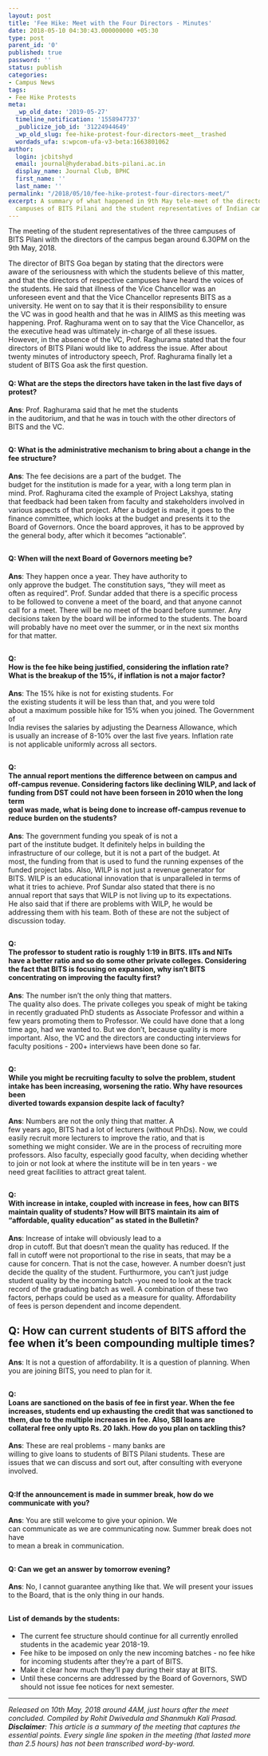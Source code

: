 ```yaml
---
layout: post
title: 'Fee Hike: Meet with the Four Directors - Minutes'
date: 2018-05-10 04:30:43.000000000 +05:30
type: post
parent_id: '0'
published: true
password: ''
status: publish
categories:
- Campus News
tags:
- Fee Hike Protests
meta:
  _wp_old_date: '2019-05-27'
  timeline_notification: '1558947737'
  _publicize_job_id: '31224944649'
  _wp_old_slug: fee-hike-protest-four-directors-meet__trashed
  wordads_ufa: s:wpcom-ufa-v3-beta:1663801062
author:
  login: jcbitshyd
  email: journal@hyderabad.bits-pilani.ac.in
  display_name: Journal Club, BPHC
  first_name: ''
  last_name: ''
permalink: "/2018/05/10/fee-hike-protest-four-directors-meet/"
excerpt: A summary of what happened in 9th May tele-meet of the directors of the four
  campuses of BITS Pilani and the student representatives of Indian campuses
---
```

<p><!-- wp:paragraph --></p>
<p>The meeting of the student representatives of the three campuses of<br />
BITS Pilani with the directors of the campus began around 6.30PM on the<br />
9th May, 2018.</p>
<p><!-- /wp:paragraph --></p>
<p><!-- wp:paragraph --></p>
<p>The director of BITS Goa began by stating that the directors were<br />
aware of the seriousness with which the students believe of this matter,<br />
 and that the directors of respective campuses have heard the voices of<br />
the students. He said that illness of the Vice Chancellor was an<br />
unforeseen event and that the Vice Chancellor represents BITS as a<br />
university. He went on to say that it is their responsibility to ensure<br />
the VC was in good health and that he was in AIIMS as this meeting was<br />
happening.  Prof. Raghurama went on to say that the Vice Chancellor, as<br />
the executive head was ultimately in-charge of all these issues.<br />
However, in the absence of the VC, Prof. Raghurama stated that the four<br />
directors of BITS Pilani would like to address the issue. After about<br />
twenty minutes of introductory speech, Prof. Raghurama finally let a<br />
student of BITS Goa ask the first question.<a href="https://github.com/journal-club/wiki-data/blob/master/news/general/2018-fee-hike-directors-meet-minutes.md#q-what-are-the-steps-the-directors-have-taken-in-the-last-five-days-of-protest"></a></p>
<p><!-- /wp:paragraph --></p>
<p><!-- wp:heading {"level":4} --></p>
<h4>Q: What are the steps the directors have taken in the last five days of protest?</h4>
<p><!-- /wp:heading --></p>
<p><!-- wp:paragraph --></p>
<p><strong>Ans</strong>: Prof. Raghurama said that he met the students<br />
in the auditorium, and that he was in touch with the other directors of<br />
BITS and the VC.</p>
<p><!-- /wp:paragraph --></p>
<p><!-- wp:heading --></p>
<h2><a href="https://github.com/journal-club/wiki-data/blob/master/news/general/2018-fee-hike-directors-meet-minutes.md#q-what-is-the-administrative-mechanism-to-bring-about-a-change-in-the-fee-structure"></a></h2>
<p><!-- /wp:heading --></p>
<p><!-- wp:heading {"level":4} --></p>
<h4>Q: What is the administrative mechanism to bring about a change in the fee structure?</h4>
<p><!-- /wp:heading --></p>
<p><!-- wp:paragraph --></p>
<p><strong>Ans</strong>: The fee decisions are a part of the budget. The<br />
 budget for the institution is made for a year, with a long term plan in<br />
 mind. Prof. Raghurama cited the example of Project Lakshya, stating<br />
that feedback had been taken from faculty and stakeholders involved in<br />
various aspects of that project. After a budget is made, it goes to the<br />
finance committee, which looks at the budget and presents it to the<br />
Board of Governors. Once the board approves, it has to be approved by<br />
the general body, after which it becomes “actionable”.</p>
<p><!-- /wp:paragraph --></p>
<p><!-- wp:heading --></p>
<h2><a href="https://github.com/journal-club/wiki-data/blob/master/news/general/2018-fee-hike-directors-meet-minutes.md#q-when-will-the-next-board-of-governors-meeting-be"></a></h2>
<p><!-- /wp:heading --></p>
<p><!-- wp:heading {"level":4} --></p>
<h4>Q: When will the next Board of Governors meeting be?</h4>
<p><!-- /wp:heading --></p>
<p><!-- wp:paragraph --></p>
<p><strong>Ans</strong>: They happen once a year. They have authority to<br />
 only approve the budget. The constitution says, “they will meet as<br />
often as required”. Prof. Sundar added that there is a specific process<br />
to be followed to convene a meet of the board, and that anyone cannot<br />
call for a meet. There will be no meet of the board before summer. Any<br />
decisions taken by the board will be informed to the students. The board<br />
 will probably have no meet over the summer, or in the next six months<br />
for that matter.</p>
<p><!-- /wp:paragraph --></p>
<p><!-- wp:heading --></p>
<h2><a href="https://github.com/journal-club/wiki-data/blob/master/news/general/2018-fee-hike-directors-meet-minutes.md#q-how-is-the-fee-hike-being-justified-considering-the-inflation-rate-what-is-the-breakup-of-the-15-if-inflation-is-not-a-major-factor"></a></h2>
<p><!-- /wp:heading --></p>
<p><!-- wp:heading {"level":4} --></p>
<h4>Q:<br />
 How is the fee hike being justified, considering the inflation rate?<br />
What is the breakup of the 15%, if inflation is not a major factor?</h4>
<p><!-- /wp:heading --></p>
<p><!-- wp:paragraph --></p>
<p><strong>Ans</strong>:  The 15% hike is not for existing students. For<br />
 the existing students it will be less than that, and you were told<br />
about a maximum possible hike for 15% when you joined. The Government of<br />
 India revises the salaries by adjusting the Dearness Allowance, which<br />
is usually an increase of 8-10% over the last five years. Inflation rate<br />
 is not applicable uniformly across all sectors.</p>
<p><!-- /wp:paragraph --></p>
<p><!-- wp:heading --></p>
<h2><a href="https://github.com/journal-club/wiki-data/blob/master/news/general/2018-fee-hike-directors-meet-minutes.md#q-the-annual-report-mentions-the-difference-between-on-campus-and-off-campus-revenue-considering-factors-like-declining-wilp-and-lack-of-funding-from-dst-could-not-have-been-forseen-in-2010-when-the-long-term-goal-was-made-what-is-being-done-to-increase-off-campus-revenue-to-reduce-burden-on-the-students"></a></h2>
<p><!-- /wp:heading --></p>
<p><!-- wp:heading {"level":4} --></p>
<h4>Q:<br />
 The annual report mentions the difference between on campus and<br />
off-campus revenue. Considering factors like declining WILP, and lack of<br />
 funding from DST could not have been forseen in 2010 when the long term<br />
 goal was made, what is being done to increase off-campus revenue to<br />
reduce burden on the students?</h4>
<p><!-- /wp:heading --></p>
<p><!-- wp:paragraph --></p>
<p><strong>Ans</strong>: The government funding you speak of is not a<br />
part of the institute budget. It definitely helps in building the<br />
infrastructure of our college, but it is not a part of the budget. At<br />
most, the funding from that is used to fund the running expenses of the<br />
funded project labs. Also, WILP is not just a revenue generator for<br />
BITS. WILP is an educational innovation that is unparalleled in terms of<br />
 what it tries to achieve. Prof Sundar also stated that there is no<br />
annual report that says that WILP is not living up to its expectations.<br />
He also said that if there are problems with WILP, he would be<br />
addressing them with his team. Both of these are not the subject of<br />
discussion today.</p>
<p><!-- /wp:paragraph --></p>
<p><!-- wp:heading --></p>
<h2><a href="https://github.com/journal-club/wiki-data/blob/master/news/general/2018-fee-hike-directors-meet-minutes.md#q-the-professor-to-student-ratio-is-roughly-119-in-bits-iits-and-nits-have-a-better-ratio-and-so-do-some-other-private-colleges-considering-the-fact-that-bits-is-focusing-on-expansion-why-isnt-bits-concentrating-on-improving-the-faculty-first"></a></h2>
<p><!-- /wp:heading --></p>
<p><!-- wp:heading {"level":4} --></p>
<h4>Q:<br />
 The professor to student ratio is roughly 1:19 in BITS. IITs and NITs<br />
have a better ratio and so do some other private colleges. Considering<br />
the fact that BITS is focusing on expansion, why isn’t BITS<br />
concentrating on improving the faculty first?</h4>
<p><!-- /wp:heading --></p>
<p><!-- wp:paragraph --></p>
<p><strong>Ans</strong>: The number isn’t the only thing that matters.<br />
The quality also does. The private colleges you speak of might be taking<br />
 in recently graduated PhD students as Associate Professor and within a<br />
few years promoting them to Professor. We could have done that a long<br />
time ago, had we wanted to. But we don’t, because quality is more<br />
important. Also, the VC and the directors are conducting interviews for<br />
faculty positions - 200+ interviews have been done so far.</p>
<p><!-- /wp:paragraph --></p>
<p><!-- wp:heading --></p>
<h2><a href="https://github.com/journal-club/wiki-data/blob/master/news/general/2018-fee-hike-directors-meet-minutes.md#q-while-you-might-be-recruiting-faculty-to-solve-the-problem-student-intake-has-been-increasing-worsening-the-ratio-why-have-resources-been-diverted-towards-expansion-despite-lack-of-faculty"></a></h2>
<p><!-- /wp:heading --></p>
<p><!-- wp:heading {"level":4} --></p>
<h4>Q:<br />
 While you might be recruiting faculty to solve the problem, student<br />
intake has been increasing, worsening the ratio. Why have resources been<br />
 diverted towards expansion despite lack of faculty?</h4>
<p><!-- /wp:heading --></p>
<p><!-- wp:paragraph --></p>
<p><strong>Ans</strong>: Numbers are not the only thing that matter. A<br />
few years ago, BITS had a lot of lecturers (without PhDs). Now, we could<br />
 easily recruit more lecturers to improve the ratio, and that is<br />
something we might consider. We are in the process of recruiting more<br />
professors. Also faculty, especially good faculty, when deciding whether<br />
 to join or not look at where the institute will be in ten years - we<br />
need great facilities to attract great talent.</p>
<p><!-- /wp:paragraph --></p>
<p><!-- wp:heading --></p>
<h2><a href="https://github.com/journal-club/wiki-data/blob/master/news/general/2018-fee-hike-directors-meet-minutes.md#q-with-increase-in-intake-coupled-with-increase-in-fees-how-can-bits-maintain-quality-of-students-how-will-bits-maintain-its-aim-of-affordable-quality-education-as-stated-in-the-bulletin"></a></h2>
<p><!-- /wp:heading --></p>
<p><!-- wp:heading {"level":4} --></p>
<h4>Q:<br />
 With increase in intake, coupled with increase in fees, how can BITS<br />
maintain quality of students? How will BITS maintain its aim of<br />
“affordable, quality education” as stated in the Bulletin?</h4>
<p><!-- /wp:heading --></p>
<p><!-- wp:paragraph --></p>
<p><strong>Ans</strong>: Increase of intake will obviously lead to a<br />
drop in cutoff. But that doesn’t mean the quality has reduced. If the<br />
fall in cutoff were not proportional to the rise in seats, that may be a<br />
 cause for concern. That is not the case, however. A number doesn’t just<br />
 decide the quality of the student. Furthurmore, you can’t just judge<br />
student quality by the incoming batch -you need to look at the track<br />
record of the graduating batch as well. A combination of these two<br />
factors, perhaps could be used as a measure for quality. Affordability<br />
of fees is person dependent and income dependent.</p>
<p><!-- /wp:paragraph --></p>
<p><!-- wp:heading --></p>
<h2><a href="https://github.com/journal-club/wiki-data/blob/master/news/general/2018-fee-hike-directors-meet-minutes.md#q-how-can-current-students-of-bits-afford-the-fee-when-its-been-compounding-multiple-times"></a></h2>
<p><!-- /wp:heading --></p>
<p><!-- wp:heading --></p>
<h2>Q: How can current students of BITS afford the fee when it’s been compounding multiple times?</h2>
<p><!-- /wp:heading --></p>
<p><!-- wp:paragraph --></p>
<p><strong>Ans</strong>: It is not a question of affordability. It is a question of planning. When you are joining BITS, you need to plan for it.</p>
<p><!-- /wp:paragraph --></p>
<p><!-- wp:heading --></p>
<h2><a href="https://github.com/journal-club/wiki-data/blob/master/news/general/2018-fee-hike-directors-meet-minutes.md#q-loans-are-sanctioned-on-the-basis-of-fee-in-first-year-when-the-fee-increases-students-end-up-exhausting-the-credit-that-was-sanctioned-to-them-due-to-the-multiple-increases-in-fee-also-sbi-loans-are-collateral-free-only-upto-rs-20-lakh-how-do-you-plan-on-tackling-this"></a></h2>
<p><!-- /wp:heading --></p>
<p><!-- wp:heading {"level":4} --></p>
<h4>Q:<br />
 Loans are sanctioned on the basis of fee in first year. When the fee<br />
increases, students end up exhausting the credit that was sanctioned to<br />
them, due to the multiple increases in fee. Also, SBI loans are<br />
collateral free only upto Rs. 20 lakh. How do you plan on tackling this?</h4>
<p><!-- /wp:heading --></p>
<p><!-- wp:paragraph --></p>
<p><strong>Ans</strong>: These are real problems - many banks are<br />
willing to give loans to students of BITS Pilani students. These are<br />
issues that we can discuss and sort out, after consulting with everyone<br />
involved.</p>
<p><!-- /wp:paragraph --></p>
<p><!-- wp:heading --></p>
<h2><a href="https://github.com/journal-club/wiki-data/blob/master/news/general/2018-fee-hike-directors-meet-minutes.md#qif-the-announcement-is-made-in-summer-break-how-do-we-communicate-with-you"></a></h2>
<p><!-- /wp:heading --></p>
<p><!-- wp:heading {"level":4} --></p>
<h4>Q:If the announcement is made in summer break, how do we communicate with you?</h4>
<p><!-- /wp:heading --></p>
<p><!-- wp:paragraph --></p>
<p><strong>Ans</strong>: You are still welcome to give your opinion. We<br />
can communicate as we are communicating now. Summer break does not have<br />
to mean a break in communication.</p>
<p><!-- /wp:paragraph --></p>
<p><!-- wp:heading --></p>
<h2><a href="https://github.com/journal-club/wiki-data/blob/master/news/general/2018-fee-hike-directors-meet-minutes.md#q-can-we-get-an-answer-by-tomorrow-evening"></a></h2>
<p><!-- /wp:heading --></p>
<p><!-- wp:heading {"level":4} --></p>
<h4>Q: Can we get an answer by tomorrow evening?</h4>
<p><!-- /wp:heading --></p>
<p><!-- wp:paragraph --></p>
<p><strong>Ans</strong>: No, I cannot guarantee anything like that. We will present your issues to the Board, that is the only thing in our hands.</p>
<p><!-- /wp:paragraph --></p>
<p><!-- wp:heading --></p>
<h2><a href="https://github.com/journal-club/wiki-data/blob/master/news/general/2018-fee-hike-directors-meet-minutes.md#list-of-demands-by-the-students"></a></h2>
<p><!-- /wp:heading --></p>
<p><!-- wp:heading {"level":4} --></p>
<h4>List of demands by the students:</h4>
<p><!-- /wp:heading --></p>
<p><!-- wp:list --></p>
<ul>
<li>The current fee structure should continue for all currently enrolled students in the academic year 2018-19.</li>
<li>Fee hike to be imposed on only the new incoming batches - no fee hike for incoming students after they’re a part of BITS.</li>
<li>Make it clear how much they’ll pay during their stay at BITS.</li>
<li>Until these concerns are addressed by the Board of Governors, SWD should not issue fee notices for next semester.</li>
</ul>
<p><!-- /wp:list --></p>
<p><!-- wp:separator --></p>
<hr class="wp-block-separator" />
<!-- /wp:separator --></p>
<p><!-- wp:paragraph --></p>
<p><em>Released on 10th May, 2018 around 4AM, just hours after the meet concluded. Compiled by Rohit Dwivedula and Shanmukh Kali Prasad. <strong>Disclaimer</strong>: This article is a summary of the meeting  that captures the essential points. Every single line spoken in the  meeting (that lasted more than 2.5 hours) has not been transcribed  word-by-word.</em></p>
<p><!-- /wp:paragraph --></p>
